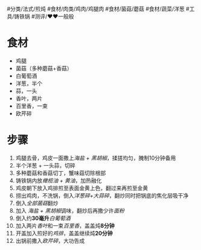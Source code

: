 #分类/法式/煎炖 
#食材/肉类/鸡肉/鸡腿肉 #食材/菌菇/蘑菇 #食材/蔬菜/洋葱 #工具/铸铁锅 
#测评/❤️❤️一般般 

# 食材
- 鸡腿
- 菌菇（多种蘑菇+香菇）
- 白葡萄酒
- 洋葱，半个
- 蒜，一头
- 香叶，两片
- 百里香，一束
- 欧芹碎

# 步骤
1. 鸡腿去骨，鸡皮一面撒上*海盐 + 黑胡椒*，揉搓均匀，腌制10分钟备用
2. 半个洋葱 + 一头蒜，切碎
3. 多种蘑菇和香菇切丁，蟹味菇切除根部
4. 铸铁锅内放*橄榄油 + 黄油*，加热融化
5. 鸡皮朝下放入鸡排煎至表面金黄上色，翻过来再煎至金黄
6. 捞出鸡肉，不洗锅，倒入*洋葱碎+大蒜碎*，翻炒同时把锅底的焦化层吸干净
7. 倒入*全部菌菇*翻炒
8. 加入 *海盐 + 黑胡椒*调味，翻炒后再撒少许*面粉*
9. 倒入约**30毫升***白葡萄酒*
10. 加入两片*香叶*和一束*百里香*，盖盖炖**8分钟**
11. 开盖加入煎好的*鸡排*，盖盖继续炖**20分钟**
12. 出锅前撒入*欧芹碎*，大功告成